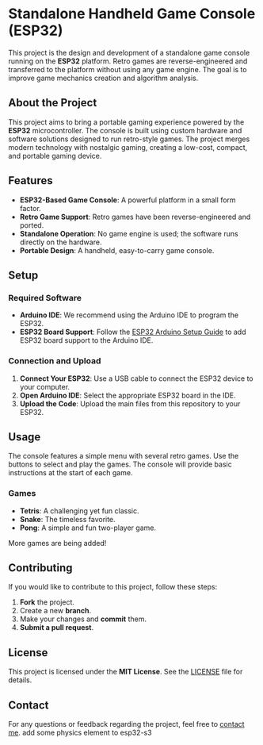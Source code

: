 # Standalone Handheld Game Console (ESP32)

This project is the design and development of a standalone game console running on the **ESP32** platform. Retro games are reverse-engineered and transferred to the platform without using any game engine. The goal is to improve game mechanics creation and algorithm analysis.

## About the Project

This project aims to bring a portable gaming experience powered by the **ESP32** microcontroller. The console is built using custom hardware and software solutions designed to run retro-style games. The project merges modern technology with nostalgic gaming, creating a low-cost, compact, and portable gaming device.

## Features

- **ESP32-Based Game Console**: A powerful platform in a small form factor.
- **Retro Game Support**: Retro games have been reverse-engineered and ported.
- **Standalone Operation**: No game engine is used; the software runs directly on the hardware.
- **Portable Design**: A handheld, easy-to-carry game console.

## Setup

### Required Software

- **Arduino IDE**: We recommend using the Arduino IDE to program the ESP32.
- **ESP32 Board Support**: Follow the [ESP32 Arduino Setup Guide](https://github.com/espressif/arduino-esp32) to add ESP32 board support to the Arduino IDE.

### Connection and Upload

1. **Connect Your ESP32**: Use a USB cable to connect the ESP32 device to your computer.
2. **Open Arduino IDE**: Select the appropriate ESP32 board in the IDE.
3. **Upload the Code**: Upload the main files from this repository to your ESP32.

## Usage

The console features a simple menu with several retro games. Use the buttons to select and play the games. The console will provide basic instructions at the start of each game.

### Games

- **Tetris**: A challenging yet fun classic.
- **Snake**: The timeless favorite.
- **Pong**: A simple and fun two-player game.

More games are being added!

## Contributing

If you would like to contribute to this project, follow these steps:

1. **Fork** the project.
2. Create a new **branch**.
3. Make your changes and **commit** them.
4. **Submit a pull request**.

## License

This project is licensed under the **MIT License**. See the [LICENSE](LICENSE) file for details.

## Contact

For any questions or feedback regarding the project, feel free to [contact me](mailto:exampleemail@example.com).
 add some physics element to esp32-s3
